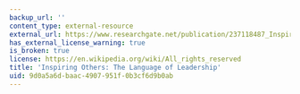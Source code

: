 ```yaml
---
backup_url: ''
content_type: external-resource
external_url: https://www.researchgate.net/publication/237118487_Inspiring_Others_The_Language_of_Leadership
has_external_license_warning: true
is_broken: true
license: https://en.wikipedia.org/wiki/All_rights_reserved
title: 'Inspiring Others: The Language of Leadership'
uid: 9d0a5a6d-baac-4907-951f-0b3cf6d9b0ab
---
```

